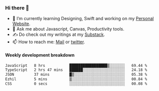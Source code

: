 ### Hi there 👋

- 🌱 I’m currently learning Designing, Swift and working on my [Personal Website](https://kvaishak.com/).
- 💬 Ask me about Javascript, Canvas,  Productivity tools. 
- :writing_hand: Do check out my writings at my [Substack](https://kvaishak.substack.com/).
- 📫 How to reach me: [Mail](mailto:vaishak.kaippanchery@gmail.com) or [twitter](https://twitter.com/kvaishack).


#### Weekly development breakdown

<!--START_SECTION:waka-->

```txt
JavaScript   8 hrs           █████████████████▒░░░░░░░   69.44 %
TypeScript   2 hrs 47 mins   ██████░░░░░░░░░░░░░░░░░░░   24.18 %
JSON         37 mins         █▒░░░░░░░░░░░░░░░░░░░░░░░   05.38 %
Ezhil        5 mins          ▒░░░░░░░░░░░░░░░░░░░░░░░░   00.84 %
CSS          0 secs          ░░░░░░░░░░░░░░░░░░░░░░░░░   00.08 %
```

<!--END_SECTION:waka-->
